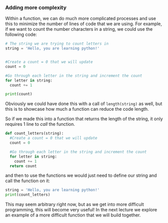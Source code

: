 ### Adding more complexity

Within a function, we can do much more complicated processes and use this to minimize the number of lines of code that we are using.  For example, if we want to count the number characters in a string, we could use the following code:

```python
# The string we are trying to count letters in
string = 'Hello, you are learning python!'


#Create a count = 0 that we will update
count = 0

#Go through each letter in the string and increment the count
for letter in string:
  count += 1

print(count)
```
Obviously we could have done this with a call of `length(string)` as well, but this is to showcase how much a function can reduce the code length.


So if we made this into a function that returns the length of the string, it only requires 1 line to _call_ the function.

```python
def count_letters(string):
  #Create a count = 0 that we will update
  count = 0

  #Go through each letter in the string and increment the count
  for letter in string:
    count += 1
  return count
```

and then to use the functions we would just need to define our string and call the function on it:
```python
string = 'Hello, you are learning python!'
print(count_letters)
```

This may seem arbitrary right now, but as we get into more difficult programming, this will become very useful!  In the next lecture we explore an example of a more difficult function that we will build together.
